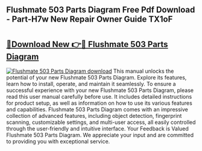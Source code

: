 ## Flushmate 503 Parts Diagram Free Pdf Download - Part-H7w New Repair Owner Guide TX1oF

# <h2><a href="http://dfjbbqw.blite.top/?on=Flushmate+503+Parts+Diagram">🔗Download New 👉🔴 Flushmate 503 Parts Diagram</a></h2>

[![Flushmate 503 Parts Diagram download](https://i.imgur.com/lujVjoI.png)](http://dfjbbqw.blite.top/?on=Flushmate+503+Parts+Diagram)
This manual unlocks the potential of your new Flushmate 503 Parts Diagram. Explore its features, learn how to install, operate, and maintain it seamlessly. To ensure a successful experience with your new Flushmate 503 Parts Diagram, please read this user manual carefully before use. It includes detailed instructions for product setup, as well as information on how to use its various features and capabilities. Flushmate 503 Parts Diagram comes with an impressive collection of advanced features, including object detection, fingerprint scanning, customizable settings, and multi-user access, all easily controlled through the user-friendly and intuitive interface. Your Feedback is Valued Flushmate 503 Parts Diagram. We appreciate your input and are committed to providing you with exceptional service.
